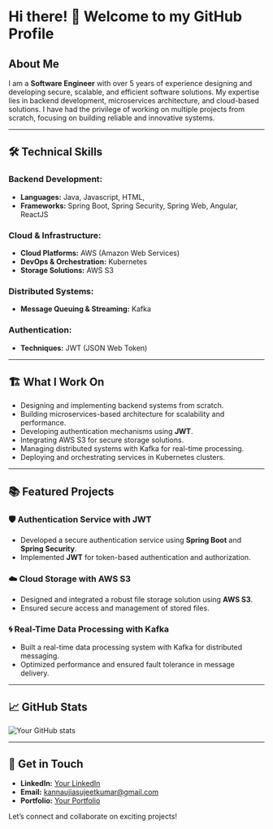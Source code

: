 # Hi there! 👋 Welcome to my GitHub Profile

## About Me
I am a **Software Engineer** with over 5 years of experience designing and developing secure, scalable, and efficient software solutions. My expertise lies in backend development, microservices architecture, and cloud-based solutions. I have had the privilege of working on multiple projects from scratch, focusing on building reliable and innovative systems.

---

## 🛠️ **Technical Skills**

### Backend Development:
- **Languages:** Java, Javascript, HTML,
- **Frameworks:** Spring Boot, Spring Security, Spring Web, Angular, ReactJS

### Cloud & Infrastructure:
- **Cloud Platforms:** AWS (Amazon Web Services)
- **DevOps & Orchestration:** Kubernetes
- **Storage Solutions:** AWS S3

### Distributed Systems:
- **Message Queuing & Streaming:** Kafka

### Authentication:
- **Techniques:** JWT (JSON Web Token)

---

## 🏗️ **What I Work On**
- Designing and implementing backend systems from scratch.
- Building microservices-based architecture for scalability and performance.
- Developing authentication mechanisms using **JWT**.
- Integrating AWS S3 for secure storage solutions.
- Managing distributed systems with Kafka for real-time processing.
- Deploying and orchestrating services in Kubernetes clusters.

---

## 📚 **Featured Projects**

### 🛡️ **Authentication Service with JWT**
- Developed a secure authentication service using **Spring Boot** and **Spring Security**.
- Implemented **JWT** for token-based authentication and authorization.

### ☁️ **Cloud Storage with AWS S3**
- Designed and integrated a robust file storage solution using **AWS S3**.
- Ensured secure access and management of stored files.

### 🌀 **Real-Time Data Processing with Kafka**
- Built a real-time data processing system with Kafka for distributed messaging.
- Optimized performance and ensured fault tolerance in message delivery.

---

## 📈 **GitHub Stats**
![Your GitHub stats](https://github-readme-stats.vercel.app/api?username=sujeetm064000&show_icons=true&theme=radical)

---

## 🌟 **Get in Touch**
- **LinkedIn:** [Your LinkedIn](https://linkedin.com/in/sujeetkumarkannaujia)
- **Email:** kannaujiasujeetkumar@gmail.com
- **Portfolio:** [Your Portfolio](https://yourportfolio.com)

Let’s connect and collaborate on exciting projects!
